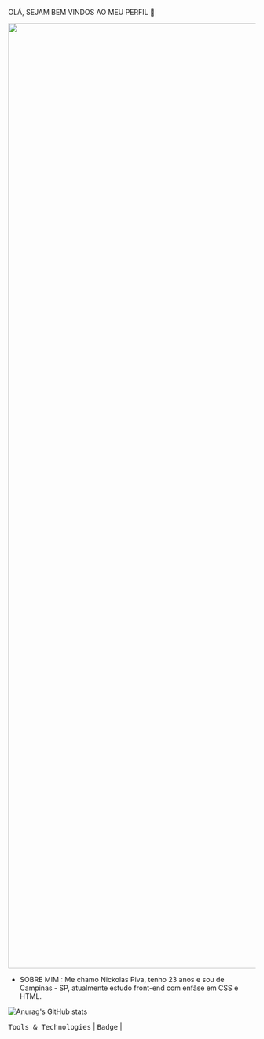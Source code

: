 OLÁ, SEJAM BEM VINDOS AO MEU PERFIL 👋

<img src="https://www.animatedimages.org/data/media/562/animated-line-image-0184.gif" width="1920" />

* SOBRE MIM :
  Me chamo Nickolas Piva, tenho 23 anos e sou de Campinas - SP, atualmente estudo front-end com enfâse em CSS e HTML.

 

 ![Anurag's GitHub stats](https://github-readme-stats.vercel.app/api/?username=nickolaspiva22\&show_icons=true\&title_color=fff\&icon_color=79ff97\&text_color=9f9f9f\&bg_color=151515)

<samp>Tools & Technologies</samp> | <samp>Badge</samp> |
